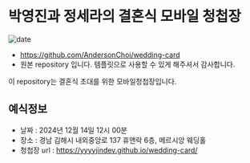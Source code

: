# 박영진과 정세라의 결혼식 모바일 청첩장
![date](https://img.shields.io/date/1734182400.svg?style=for-the-badge)


* https://github.com/AndersonChoi/wedding-card 
* 원본 repository 입니다. 템플릿으로 사용할 수 있게 해주셔서 감사합니다.

이 repository는 결혼식 초대를 위한 모바일청첩장입니다. 

## 예식정보

* 날짜 : 2024년 12월 14일 12시 00분
* 장소 : 경남 김해시 내외중앙로 137 휴앤락 6층, 메르시앙 웨딩홀
* 청첩장 url : https://yyyyjindev.github.io/wedding-card/

